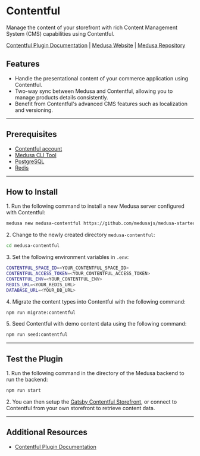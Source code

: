 # Contentful

Manage the content of your storefront with rich Content Management System (CMS) capabilities using Contentful.

[Contentful Plugin Documentation](https://docs.medusajs.com/plugins/cms/contentful/) | [Medusa Website](https://medusajs.com/) | [Medusa Repository](https://github.com/medusajs/medusa)

## Features

- Handle the presentational content of your commerce application using Contentful.
- Two-way sync between Medusa and Contentful, allowing you to manage products details consistently.
- Benefit from Contentful's advanced CMS features such as localization and versioning.

---

## Prerequisites

- [Contentful account](https://stripe.com/)
- [Medusa CLI Tool](https://docs.medusajs.com/cli/reference#how-to-install-cli-tool)
- [PostgreSQL](https://docs.medusajs.com/development/backend/prepare-environment#postgresql)
- [Redis](https://docs.medusajs.com/development/backend/prepare-environment#redis)

---

## How to Install

1\. Run the following command to install a new Medusa server configured with Contentful:

  ```bash
  medusa new medusa-contentful https://github.com/medusajs/medusa-starter-contentful
  ```

2\. Change to the newly created directory `medusa-contentful`:

  ```bash
  cd medusa-contentful
  ```

3\. Set the following environment variables in `.env`:

  ```bash
  CONTENTFUL_SPACE_ID=<YOUR_CONTENTFUL_SPACE_ID>
  CONTENTFUL_ACCESS_TOKEN=<YOUR_CONTENTFUL_ACCESS_TOKEN>
  CONTENTFUL_ENV=<YOUR_CONTENTFUL_ENV>
  REDIS_URL=<YOUR_REDIS_URL>
  DATABASE_URL=<YOUR_DB_URL>
  ```

4\. Migrate the content types into Contentful with the following command:

  ```bash
  npm run migrate:contentful
  ```

5\. Seed Contentful with demo content data using the following command:

  ```bash
  npm run seed:contentful
  ```

---

## Test the Plugin

1\. Run the following command in the directory of the Medusa backend to run the backend:

  ```bash
  npm run start
  ```

2\. You can then setup the [Gatsby Contentful Storefront](https://docs.medusajs.com/plugins/cms/contentful/#setup-gatsby-storefront), or connect to Contentful from your own storefront to retrieve content data.

---

## Additional Resources

- [Contentful Plugin Documentation](https://docs.medusajs.com/plugins/cms/contentful/)
